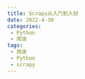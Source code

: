 ```yaml
---
title: Scrapy从入门到入狱
date: 2022-4-30
categories:
 - Python
 - 爬虫
tags:
 - 爬虫
 - Python
 - scrapy
---
```

